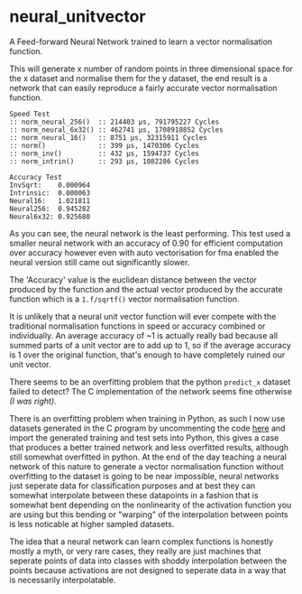 # neural_unitvector
A Feed-forward Neural Network trained to learn a vector normalisation function.

This will generate x number of random points in three dimensional space for the x dataset and normalise them for the y dataset, the end result is a network that can easily reproduce a fairly accurate vector normalisation function.

```
Speed Test
:: norm_neural_256()  :: 214403 μs, 791795227 Cycles
:: norm_neural_6x32() :: 462741 μs, 1708918852 Cycles
:: norm_neural_16()   :: 8751 μs, 32315911 Cycles
:: norm()             :: 399 μs, 1470306 Cycles
:: norm_inv()         :: 432 μs, 1594737 Cycles
:: norm_intrin()      :: 293 μs, 1082286 Cycles

Accuracy Test
InvSqrt:    0.000964
Intrinsic:  0.000063
Neural16:   1.021811
Neural256:  0.945282
Neural6x32: 0.925680
```

As you can see, the neural network is the least performing. This test used a smaller neural network with an accuracy of 0.90 for efficient computation over accuracy however even with auto vectorisation for fma enabled the neural version still came out significantly slower.

The 'Accuracy' value is the euclidean distance between the vector produced by the function and the actual vector produced by the accurate function which is a `1.f/sqrtf()` vector normalisation function.

It is unlikely that a neural unit vector function will ever compete with the traditional normalisation functions in speed or accuracy combined or individually. An average accuracy of ~1 is actually really bad because all summed parts of a unit vector are to add up to 1, so if the average accuracy is 1 over the original function, that's enough to have completely ruined our unit vector.

There seems to be an overfitting problem that the python `predict_x` dataset failed to detect? The C implementation of the network seems fine otherwise _(I was right)_.

There is an overfitting problem when training in Python, as such I now use datasets generated in the C program by uncommenting the code [here](https://github.com/jcwml/neural_unitvector/blob/main/main.c#L236) and import the generated training and test sets into Python, this gives a case that produces a better trained network and less overfitted results, although still somewhat overfitted in python. At the end of the day teaching a neural network of this nature to generate a vector normalisation function without overfitting to the dataset is going to be near impossible, neural networks just seperate data for classification purposes and at best they can somewhat interpolate between these datapoints in a fashion that is somewhat bent depending on the nonlinearity of the activation function you are using but this bending or "warping" of the interpolation between points is less noticable at higher sampled datasets.

The idea that a neural network can learn complex functions is honestly mostly a myth, or very rare cases, they really are just machines that seperate points of data into classes with shoddy interpolation between the points because activations are not designed to seperate data in a way that is necessarily interpolatable.

